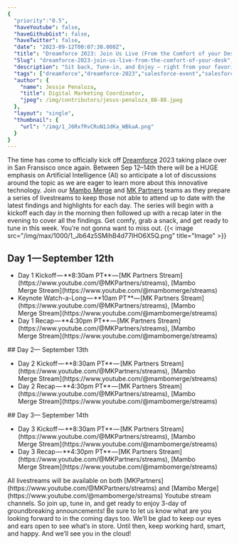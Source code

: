 ```yaml
---
{
  "priority":"0.5",
  "haveYoutube": false,
  "haveGithubGist": false,
  "haveTwitter": false,
  "date": "2023-09-12T00:07:30.000Z",
  "title": "Dreamforce 2023: Join Us Live (From the Comfort of your Desk)!",
  "Slug": "dreamforce-2023-join-us-live-from-the-comfort-of-your-desk",
  "description": "Sit back, Tune-in, and Enjoy — right from your favorite chair.",
  "tags": ["dreamforce","dreamforce-2023","salesforce-event","salesforce","df23"],
  "author": {
    "name": Jessie Penaloza,
    "title": Digital Marketing Coordinator,
    "jpeg": /img/contributors/jesus-penaloza_88-88.jpeg
  },
  "layout": "single",
  "thumbnail": {
    "url": "/img/1_J6RxfRvCRuN1JdKa_WBkaA.png"
  }
}
---
```

The time has come to officially kick off [Dreamforce](https://www.salesforce.com/dreamforce/) 2023 taking place over in San Fransisco once again. Between Sep 12–14th there will be a HUGE emphasis on Artificial Intelligence (AI) so anticipate a lot of discussions around the topic as we are eager to learn more about this innovative technology.
Join our [Mambo Merge](https://www.mambomerge.com/) and [MK Partners](https://www.mkpartners.com/) teams as they prepare a series of livestreams to keep those not able to attend up to date with the latest findings and highlights for each day. The series will begin with a kickoff each day in the morning then followed up with a recap later in the evening to cover all the findings.
Get comfy, grab a snack, and get ready to tune in this week. You’re not gonna want to miss out.
{{< image src="/img/max/1000/1_Jb64z5SMihB4d77IHO6X5Q.png" title="Image" >}}


## Day 1 — September 12th

<ul><li>Day 1 Kickoff — **8:30am PT** — [MK Partners Stream](https://www.youtube.com/@MKPartners/streams), [Mambo Merge Stream](https://www.youtube.com/@mambomerge/streams)</li><li>Keynote Watch-a-Long — **10am PT **— [MK Partners Stream](https://www.youtube.com/@MKPartners/streams), [Mambo Merge Stream](https://www.youtube.com/@mambomerge/streams)</li><li>Day 1 Recap — **4:30pm PT** — [MK Partners Stream](https://www.youtube.com/@MKPartners/streams), [Mambo Merge Stream](https://www.youtube.com/@mambomerge/streams)</li></ul>
## Day 2— September 13th

<ul><li>Day 2 Kickoff — **8:30am PT** — [MK Partners Stream](https://www.youtube.com/@MKPartners/streams), [Mambo Merge Stream](https://www.youtube.com/@mambomerge/streams)</li><li>Day 2 Recap — **4:30pm PT** — [MK Partners Stream](https://www.youtube.com/@MKPartners/streams), [Mambo Merge Stream](https://www.youtube.com/@mambomerge/streams)</li></ul>
## Day 3— September 14th

<ul><li>Day 3 Kickoff — **8:30am PT** — [MK Partners Stream](https://www.youtube.com/@MKPartners/streams), [Mambo Merge Stream](https://www.youtube.com/@mambomerge/streams)</li><li>Day 3 Recap — **4:30pm PT** — [MK Partners Stream](https://www.youtube.com/@MKPartners/streams), [Mambo Merge Stream](https://www.youtube.com/@mambomerge/streams)</li></ul>All livestreams will be available on both [MKPartners](https://www.youtube.com/@MKPartners/streams) and [Mambo Merge](https://www.youtube.com/@mambomerge/streams) Youtube stream channels. So join up, tune in, and get ready to enjoy 3-day of groundbreaking announcements!
Be sure to let us know what are you looking forward to in the coming days too. We’ll be glad to keep our eyes and ears open to see what‘s in store.
Until then, keep working hard, smart, and happy. And we’ll see you in the cloud!
